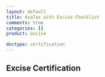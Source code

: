 ```yaml
---
layout: default
title: AvaTax with Excise Checklist
comments: true
categories: []
product: excise

doctype: certification
---
```


<h2>Excise Certification</h2>
